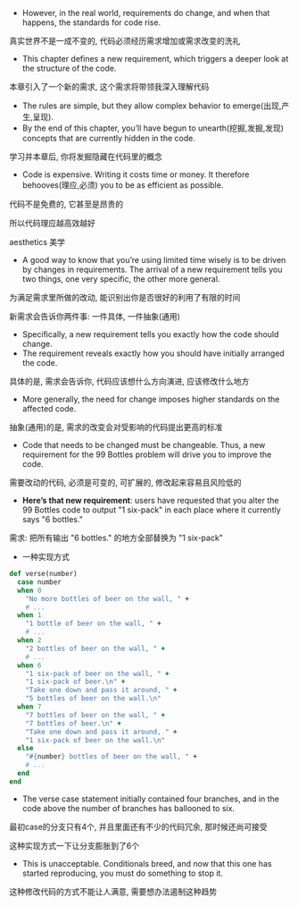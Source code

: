 + However, in the real world, requirements do change, and when that happens, the standards for code rise.

真实世界不是一成不变的, 代码必须经历需求增加或需求改变的洗礼

+ This chapter defines a new requirement, which triggers a deeper look at the structure of the code.

本章引入了一个新的需求, 这个需求将带领我深入理解代码

+ The rules are simple, but they allow complex behavior to emerge(出现,产生,呈现).
+ By the end of this chapter, you’ll have begun to unearth(挖掘,发掘,发现) concepts that are currently hidden in the code.

学习并本章后, 你将发掘隐藏在代码里的概念

+ Code is expensive. Writing it costs time or money. It therefore behooves(理应,必须) you to be as efficient as possible.

代码不是免费的, 它甚至是昂贵的

所以代码理应越高效越好

aesthetics 美学

+ A good way to know that you’re using limited time wisely is to be driven by changes in requirements. The arrival of a new requirement tells you two things, one very specific, the other more general.

为满足需求里所做的改动, 能识别出你是否很好的利用了有限的时间

新需求会告诉你两件事: 一件具体, 一件抽象(通用)

+ Specifically, a new requirement tells you exactly how the code should change.
+ The requirement reveals exactly how you should have initially arranged the code.

具体的是, 需求会告诉你, 代码应该想什么方向演进, 应该修改什么地方

+ More generally, the need for change imposes higher standards on the affected code.

抽象(通用)的是, 需求的改变会对受影响的代码提出更高的标准

+ Code that needs to be changed must be changeable. Thus, a new requirement for the 99 Bottles problem will drive you to improve the code.

需要改动的代码, 必须是可变的, 可扩展的, 修改起来容易且风险低的

+ **Here’s that new requirement**: users have requested that you alter the 99 Bottles code to output "1 six-pack" in each place where it currently says "6 bottles."

需求: 把所有输出 "6 bottles." 的地方全部替换为 "1 six-pack"

+ 一种实现方式

```ruby
def verse(number)
  case number
  when 0
    "No more bottles of beer on the wall, " +
    # ...
  when 1
    "1 bottle of beer on the wall, " +
    # ...
  when 2
    "2 bottles of beer on the wall, " +
    # ...
  when 6
    "1 six-pack of beer on the wall, " +
    "1 six-pack of beer.\n" +
    "Take one down and pass it around, " +
    "5 bottles of beer on the wall.\n"
  when 7
    "7 bottles of beer on the wall, " +
    "7 bottles of beer.\n" +
    "Take one down and pass it around, " +
    "1 six-pack of beer on the wall.\n"
  else
    "#{number} bottles of beer on the wall, " +
    # ...
  end
end
```

+ The verse case statement initially contained four branches, and in the code above the number of branches has ballooned to six.

最初case的分支只有4个, 并且里面还有不少的代码冗余, 那时候还尚可接受

这种实现方式一下让分支膨胀到了6个

+ This is unacceptable. Conditionals breed, and now that this one has started reproducing, you must do something to stop it.

这种修改代码的方式不能让人满意, 需要想办法遏制这种趋势

